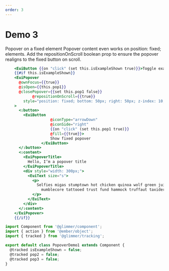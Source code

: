 ```yaml
---
order: 3
---
```


# Demo 3

Popover on a fixed element
Popover content even works on position: fixed; elements. Add the repositionOnScroll boolean prop to ensure the popover realigns to the fixed button on scroll.

```hbs template
	<EuiButton {{on "click" (set this.isExampleShown true)}}>Toggle example</EuiButton>
	{{#if this.isExampleShown}}
	<EuiPopover
      @ownFocus={{true}}
      @isOpen={{this.pop1}}
      @closePopover={{set this.pop1 false}}
			@repositionOnScroll={{true}}
		style="position: fixed; bottom: 50px; right: 50px; z-index: 10;"
    >
      <:button>
        <EuiButton
					@iconType="arrowDown"
					@iconSide="right"
					{{on "click" (set this.pop1 true)}}
					@fill={{true}}>
					Show fixed popover
				</EuiButton>
      </:button>
      <:content>
        <EuiPopoverTitle>
          Hello, I’m a popover title
        </EuiPopoverTitle>
        <div style="width: 300px;">
          <EuiText size="s">
            <p>
              Selfies migas stumptown hot chicken quinoa wolf green juice,
                mumblecore tattooed trust fund hammock truffaut taxidermy kogi.
            </p>
          </EuiText>
        </div>
      </:content>
    </EuiPopover>
	{{/if}}
```

```javascript component
import Component from '@glimmer/component';
import { action } from '@ember/object';
import { tracked } from '@glimmer/tracking';

export default class PopoverDemo1 extends Component {
  @tracked isExampleShown = false;
  @tracked pop2 = false;
  @tracked pop3 = false;
}
```
